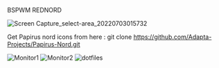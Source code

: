 BSPWM REDNORD


![Screen Capture_select-area_20220703015732](https://user-images.githubusercontent.com/108489214/177019382-8d142c09-ee09-421e-af19-abfc053cf710.png)




Get  Papirus nord icons from here : git clone https://github.com/Adapta-Projects/Papirus-Nord.git

![Monitor1](https://user-images.githubusercontent.com/108489214/177019161-0c492717-cfae-4678-86d2-2c8d400f888c.png)
![Monitor2](https://user-images.githubusercontent.com/108489214/177019163-1998e550-fc12-4558-8630-9c34f7204d8a.png)
![dotfiles](https://user-images.githubusercontent.com/108489214/177019164-e1d758fd-5f0c-490c-8009-914630e6d49d.png)
